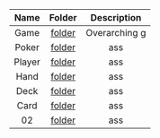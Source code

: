 | Name          | Folder      | Description           |
|:-------------:|:-----------:|:---------------------:|
| Game          | [folder](link "classname")    |Overarching g |
| Poker         | [folder](link "classname")    | ass |
| Player        | [folder](link "classname")    | ass |
| Hand          | [folder](link "classname")    | ass |
| Deck          | [folder](link "classname")    | ass |
| Card          | [folder](link "classname")    | ass |
| 02            | [folder](link "classname")    | ass |

